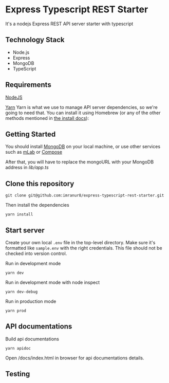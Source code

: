 # Express Typescript REST Starter
It's a nodejs Express REST API server starter with typescript

## Technology Stack
- Node.js
- Express
- MongoDB
- TypeScript

## Requirements

[NodeJS](https://nodejs.org/en/)


[Yarn](https://yarnpkg.com/en/)
Yarn is what we use to manage API server dependencies, so we're going to need that. You can install it using Homebrew (or any of the other methods mentioned in [the install docs](https://yarnpkg.com/lang/en/docs/install/)):



## Getting Started

You should install [MongoDB](https://docs.mongodb.com/manual/administration/install-community/) on your local machine, or use other services such as [mLab](https://mlab.com/) or [Compose](https://www.compose.com/compare/mongodb)

After that, you will have to replace the mongoURL with your MongoDB address in *lib/app.ts*

## Clone this repository

```
git clone git@github.com:imranur8/express-typescript-rest-starter.git
```

Then install the dependencies

```
yarn install
```

## Start server

Create your own local ```.env``` file in the top-level directory. Make sure it's formatted like ```sample.env``` with the right credentials. This file should not be checked into version control.

Run in development mode

```
yarn dev
```
Run in development mode with node inspect

```
yarn dev-debug

```

Run in production mode

```
yarn prod
```


## API documentations
Build api documentations

```
yarn apidoc
```
Open /docs/index.html in browser for api documentations details.

## Testing
